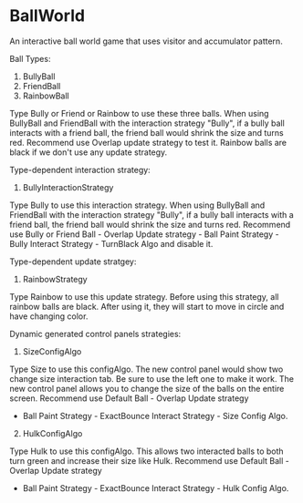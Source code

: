 # BallWorld
An interactive ball world game that uses visitor and accumulator pattern.

Ball Types:
1. BullyBall
2. FriendBall
3. RainbowBall

Type Bully or Friend or Rainbow to use these three balls. When using BullyBall and FriendBall with the
interaction strategy "Bully", if a bully ball interacts with a friend ball, the 
friend ball would shrink the size and turns red. Recommend use Overlap update strategy to 
test it. Rainbow balls are black if we don't use any update strategy. 

Type-dependent interaction strategy:
1. BullyInteractionStrategy

Type Bully to use this interaction strategy. When using BullyBall and FriendBall with the
interaction strategy "Bully", if a bully ball interacts with a friend ball, the 
friend ball would shrink the size and turns red. Recommend use Bully or Friend Ball - Overlap 
Update strategy - Ball Paint Strategy - Bully Interact Strategy - TurnBlack Algo and disable it.

Type-dependent update stratgey:
1. RainbowStrategy

Type Rainbow to use this update strategy. Before using this strategy, all rainbow balls are black. After using it,
they will start to move in circle and have changing color. 
   
Dynamic generated control panels strategies:
1. SizeConfigAlgo

Type Size to use this configAlgo. The new control panel would show two change size interaction tab.
Be sure to use the left one to make it work. The new control panel allows you to change 
the size of the balls on the entire screen. Recommend use Default Ball - Overlap Update strategy
- Ball Paint Strategy - ExactBounce Interact Strategy - Size Config Algo.
2. HulkConfigAlgo

Type Hulk to use this configAlgo. This allows two interacted balls to both turn green and 
increase their size like Hulk. Recommend use Default Ball - Overlap Update strategy
- Ball Paint Strategy - ExactBounce Interact Strategy - Hulk Config Algo.

